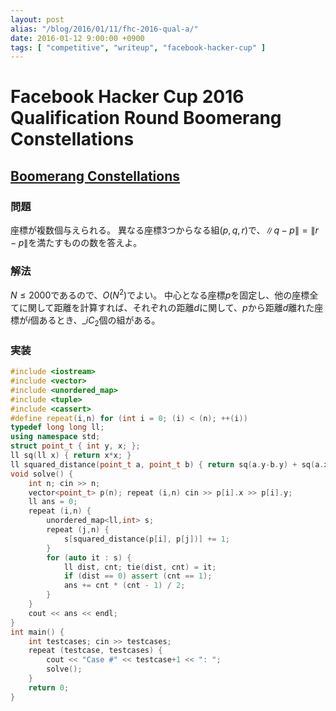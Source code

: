 ```yaml
---
layout: post
alias: "/blog/2016/01/11/fhc-2016-qual-a/"
date: 2016-01-12 9:00:00 +0900
tags: [ "competitive", "writeup", "facebook-hacker-cup" ]
---
```


# Facebook Hacker Cup 2016 Qualification Round Boomerang Constellations

## [Boomerang Constellations](https://www.facebook.com/hackercup/problem/910374079035613/)

### 問題

座標が複数個与えられる。
異なる座標3つからなる組$(p, { q, r })$で、$\|q - p\| = \|r - p\|$を満たすものの数を答えよ。

### 解法

$N \le 2000$であるので、$O(N^2)$でよい。
中心となる座標$p$を固定し、他の座標全てに関して距離を計算すれば、それぞれの距離$d$に関して、$p$から距離$d$離れた座標が$i$個あるとき、${}\_iC_2$個の組がある。

### 実装

``` c++
#include <iostream>
#include <vector>
#include <unordered_map>
#include <tuple>
#include <cassert>
#define repeat(i,n) for (int i = 0; (i) < (n); ++(i))
typedef long long ll;
using namespace std;
struct point_t { int y, x; };
ll sq(ll x) { return x*x; }
ll squared_distance(point_t a, point_t b) { return sq(a.y-b.y) + sq(a.x-b.x); }
void solve() {
    int n; cin >> n;
    vector<point_t> p(n); repeat (i,n) cin >> p[i].x >> p[i].y;
    ll ans = 0;
    repeat (i,n) {
        unordered_map<ll,int> s;
        repeat (j,n) {
            s[squared_distance(p[i], p[j])] += 1;
        }
        for (auto it : s) {
            ll dist, cnt; tie(dist, cnt) = it;
            if (dist == 0) assert (cnt == 1);
            ans += cnt * (cnt - 1) / 2;
        }
    }
    cout << ans << endl;
}
int main() {
    int testcases; cin >> testcases;
    repeat (testcase, testcases) {
        cout << "Case #" << testcase+1 << ": ";
        solve();
    }
    return 0;
}
```
